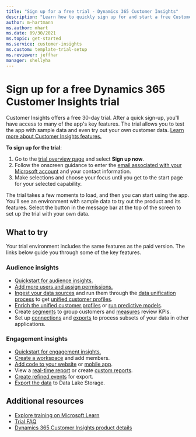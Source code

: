 ```yaml
---
title: "Sign up for a free trial - Dynamics 365 Customer Insights"
description: "Learn how to quickly sign up for and start a free Customer Insights trial. Explore the app and find additional learning resources."
author: m-hartmann
ms.author: mhart
ms.date: 09/30/2021
ms.topic: get-started
ms.service: customer-insights
ms.custom: template-trial-setup 
ms.reviewer: jeffhar
manager: shellyha
---
```


# Sign up for a free Dynamics 365 Customer Insights trial

Customer Insights offers a free 30-day trial. After a quick sign-up, you'll have access to many of the app's key features. The trial allows you to test the app with sample data and even try out your own customer data. [Learn more about Customer Insights features.](overview.md)

**To sign up for the trial**:

1. Go to the [trial overview page](https://dynamics.microsoft.com/get-started/?appname=customerinsights) and select **Sign up now**.
1. Follow the onscreen guidance to enter the [email associated with your Microsoft account](https://support.microsoft.com/windows/what-is-a-microsoft-account-4a7c48e9-ff5a-e9c6-5a5c-1a57d66c3bfa) and your contact information.
1. Make selections and choose your focus until you get to the start page for your selected capability.

The trial takes a few moments to load, and then you can start using the app. You'll see an environment with sample data to try out the product and its features. Select the button in the message bar at the top of the screen to set up the trial with your own data.

## What to try

Your trial environment includes the same features as the paid version. The links below guide you through some of the key features.

### Audience insights

- [Quickstart for audience insights.](audience-insights/get-started.md)
- [Add more users and assign permissions.](audience-insights/permissions.md)
- [Ingest your data sources](audience-insights/data-sources.md) and run them through the [data unification process](audience-insights/data-unification.md) to get [unified customer profiles](audience-insights/customer-profiles.md).
- [Enrich the unified customer profiles](audience-insights/enrichment-hub.md) or [run predictive models](audience-insights/predictions-overview.md).
- Create [segments](audience-insights/segments.md) to group customers and [measures](audience-insights/measures.md) review KPIs.
- Set up [connections](audience-insights/connections.md) and [exports](audience-insights/export-destinations.md) to process subsets of your data in other applications.

### Engagement insights

- [Quickstart for engagement insights.](engagement-insights/get-started.md)
- [Create a workspace](engagement-insights/create-workspace.md) and add members.
- [Add code to your website](engagement-insights/instrument-website.md) or [mobile app](engagement-insights/developer-resources.md#capture-events-from-mobile-apps).
- View a [real-time report](engagement-insights/view-reports.md) or create [custom reports](engagement-insights/custom-reports.md).
- [Create refined events](engagement-insights/refined-events.md) for export.
- [Export the data](engagement-insights/export-events.md) to Data Lake Storage.

## Additional resources

- [Explore training on Microsoft Learn](/learn/browse/?filter-products=dynamics-dynamics-cust-insights)
- [Trial FAQ](trial-faq.md)
- [Dynamics 365 Customer Insights product details](https://dynamics.microsoft.com/ai/customer-insights/)
